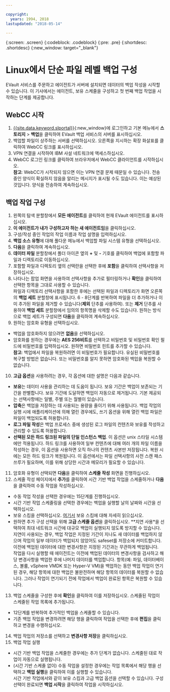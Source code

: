 ```yaml
---

copyright:
  years: 1994, 2018
lastupdated: "2018-05-14"

---
```

{:screen: .screen}
{:codeblock: .codeblock}
{:pre: .pre}
{:shortdesc: .shortdesc}
{:new_window: target="_blank"}

# Linux에서 단순 파일 레벨 백업 구성

EVault 서비스를 주문하고 에이전트가 서버에 설치되면 데이터의 백업 작성을 시작할 수 있습니다. 이 기사에서는 에이전트, 보유 스케줄을 구성하고 첫 번째 백업 작업을 시작하는 단계를 제공합니다. 

## WebCC 시작

1. [{{site.data.keyword.slportal}}](https://control.softlayer.com/){:new_window}에 로그인하고 기본 메뉴에서 **스토리지** > **백업**을 클릭하여 EVault 백업 서비스의 서버를 표시하십시오.  
2. 백업할 파일이 상주하는 서버를 선택하십시오. 오른쪽을 지시하는 확장 화살표를 클릭하여 WebCC 링크를 표시하십시오. 
3. VPN 연결을 시작하여 IBM 사설 네트워크에 액세스하십시오. 
4. WebCC 로그인 링크를 클릭하여 브라우저에서 WebCC 클라이언트를 시작하십시오. <br/>
  **참고**: WebCC가 시작되지 않으면 이는 VPN 연결 문제 때문일 수 있습니다. 전송 중인 양식이 확실하지 않음을 알리는 메시지가 표시될 수도 있습니다. 이는 예상된 것입니다. 양식을 전송하여 계속하십시오. 
  
## 백업 작업 구성

1. 왼쪽의 탐색 분할창에서 **모든 에이전트**를 클릭하여 현재 EVault 에이전트를 표시하십시오. 
2. **이 에이전트가 내가 구성하고자 하는 새 에이전트임**을 클릭하십시오. 
3. 구성/작성 중인 작업의 작업 이름과 작업 설명을 입력하십시오. 
4. **백업 소스 유형**에 대해 풀다운 메뉴에서 백업할 파일 시스템 유형을 선택하십시오. 
5. **다음**을 클릭하여 계속하십시오.  
6. **데이터 파일** 분할창에서 폴더 아이콘 옆의 **+** 및 **-** 기호를 클릭하여 백업에 포함할 파일과 디렉토리로 이동하십시오. 
7. 포함할 파일과 디렉토리 옆의 선택란을 선택한 후에 **포함**을 클릭하여 선택사항을 저장하십시오. 
8. 나타나는 팝업 화면을 사용하여 선택사항을 추가로 필터링하거나 **확인**을 클릭하여 선택한 항목을 그대로 사용할 수 있습니다. <br /> 파일과 디렉토리 선택사항을 포함한 후에는 선택된 파일과 디렉토리가 화면 오른쪽의 **백업 세트** 분할창에 표시됩니다. 6 - 8단계를 반복하여 파일을 더 추가하거나 이미 추가된 파일을 제거할 수 있습니다(**제외** 단추를 사용하여). 또는 **제거** 단추를 사용하여 **백업 세트** 분할창에서 임의의 항목명을 삭제할 수도 있습니다. 원하는 방식으로 백업 세트가 구성되면 **다음**을 클릭하여 계속하십시오. 
9. 원하는 암호화 유형을 선택하십시오.  
  - 백업을 암호화하지 않으려면 **없음**을 선택하십시오.    
  - 암호화를 원하는 경우에는 **AES 256비트**를 선택하고 비밀번호 및 비밀번호 확인 필드에 비밀번호를 입력하십시오. 원하면 비밀번호 힌트를 추가할 수 있습니다. <br/> **참고**: 백업에서 파일을 복원하려면 이 비밀번호가 필요합니다. 유실된 비밀번호를 복구할 방법은 없습니다. 또는 비밀번호를 알지 못하면 암호화된 백업을 복원할 수 없습니다.    
10. **고급 옵션**을 사용하려는 경우, 각 옵션에 대한 설명은 다음과 같습니다. 
  - **보유**는 데이터 사용을 관리하는 데 도움이 됩니다. 보유 기간은 백업이 보존되는 기간을 판별합니다. 보유 기간에 도달하면 백업이 자동으로 제거됩니다. 기본 제공되는 선택사항에는 일별, 주별 또는 월별이 있습니다. 
  - **압축**은 백업을 저장하는 데 사용되는 용량을 줄이기 위해 사용됩니다.
백업 작업의 실행 시에 애플리케이션에 의해 열린 경우에도, 쓰기 옵션을 위해 열린 백업 파일은 파일이 백업되도록 허용합니다. 
  - **로그 파일 작성**은 백업 프로세스 중에 생성된 로그 파일의 컨텐츠와 보유를 작성하고 관리할 수 있도록 허용합니다.  
  - **선택된 모든 하드 링크된 파일의 단일 인스턴스 백업**. 이 옵션은 unix 스타일 시스템에만 적용됩니다. 하드 링크를 사용하여 일부 컨텐츠에 대해 여러 개의 파일 이름을 작성하는 경우, 이 옵션을 사용하면 오직 하나의 컨텐츠 사본만 저장됩니다. 복원 시에는 모든 하드 링크가 복원됩니다. 
이 옵션에서는 파일 선택사항의 사전 스캔 패스쓰루가 필요하며, 이를 위해 상당한 시간과 메모리가 필요할 수 있습니다. 
11. 암호화 유형이 선택되면 **다음**을 클릭하여 **스케줄 작성** 화면을 진행하십시오.    
12. 스케줄 작성 페이지에서 **추가**를 클릭하여 시간 기반 백업 작업을 스케줄하거나 **다음**을 클릭하여 수동 작업을 작성하십시오. 
  - 수동 작업 작성을 선택한 경우에는 15단계를 진행하십시오. 
  - 시간 기반 작업 스케줄링을 선택한 경우에는 백업을 실행할 날의 날짜와 시간을 선택하십시오. 
  - 보유 스킴을 선택하십시오. [여기서](evault-backup-faq.html#how-do-the-retention-schemes-work-) 보유 스킴에 대해 자세히 읽으십시오. 
  - 원하면 추가 구성 선택을 위해 **고급 스케줄 옵션**을 클릭하십시오. **지연 사용*을 선택하여 최대 네트워크 시간에 대규모 백업이 실행되지 않도록 방지할 수 있습니다. 지연이 사용되는 경우, 백업 작업은 지정된 기간이 지나도 새 데이터를 백업하지 않으며 작업의 일부 데이터가 백업되지 않았어도 safeset를 저장소에 커미트합니다. 이전에 백업된 데이터에 대한 변경사항은 지정된 기간과는 무관하게 백업됩니다. <br/> 작업을 다시 실행할 때 에이전트는 이전에 백업된 데이터의 변경사항을 검사하고 해당 변경사항을 백업한 후에 나머지 데이터를 백업합니다. 항목(예: 파일, 데이터베이스, 볼륨, vSphere VMDK 또는 Hyper-V VM)을 백업하는 동안 백업 작업이 연기된 경우, 해당 항목에 대한 백업은 불완전하며 해당 항목의 데이터를 복원할 수 없습니다. 그러나 작업이 연기되기 전에 작업에서 백업이 완료된 항목은 복원할 수 있습니다. 
13. 백업 스케줄을 구성한 후에 **확인**을 클릭하여 이를 저장하십시오. 스케줄된 작업이 스케줄된 작업 목록에 추가됩니다.  
  - 12단계를 반복하여 추가적인 백업을 스케줄할 수 있습니다.  
  - 기존 백업 작업을 변경하려면 해당 행을 클릭하여 작업을 선택한 후에 **편집**을 클릭하고 변경을 수행하십시오. 
14. 백업 작업의 저장소를 선택하고 **변경사항 저장**을 클릭하십시오. 
15. 백업 작업 실행
  - 시간 기반 백업 작업을 스케줄한 경우에는 추가 단계가 없습니다. 스케줄된 대로 작업이 자동으로 실행됩니다. 
  - (시간 기반 스케줄 없이) 수동 작업을 설정한 경우에는 작업 목록에서 해당 행을 선택하고 **백업 실행**을 클릭하여 이를 실행할 수 있습니다. <br/> 시간 기반 작업에서와 같이 보유 스킴과 고급 백업 옵션을 선택할 수 있습니다. 구성 선택이 완료되면 **백업 시작**을 클릭하여 작업을 시작하십시오. 
